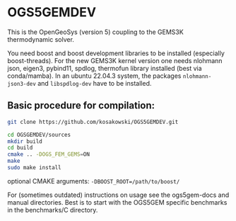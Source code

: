 # OGS5GEMDEV

This is the OpenGeoSys (version 5) coupling to the GEMS3K thermodynamic solver.

You need boost and boost development libraries to be installed (especially boost-threads).
For the new GEMS3K kernel version one needs nlohmann json, eigen3, pybind11, spdlog, thermofun  library installed (best via conda/mamba).
In an ubuntu 22.04.3 system, the packages `nlohmann-json3-dev` and `libspdlog-dev` have to be installed.

## Basic procedure for compilation:

```bash
git clone https://github.com/kosakowski/OGS5GEMDEV.git
```

```bash
cd OGSGEMDEV/sources
mkdir build 
cd build
cmake .. -DOGS_FEM_GEMS=ON
make
sudo make install
```

optional CMAKE arguments: `-DBOOST_ROOT=/path/to/boost/`

For (sometimes outdated) instructions on usage see the ogs5gem-docs and manual directories. Best is to start with the OGS5GEM specific benchmarks in the benchmarks/C directory. 
